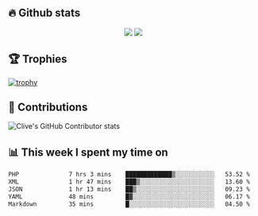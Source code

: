 ## &#128293; Github stats

<!-- GitHub Readme Streak Stats - https://github.com/DenverCoder1/github-readme-streak-stats -->
<p align="center">

<picture>
  <source 
    srcset="https://github-readme-stats.vercel.app/api?username=clivewalkden&count_private=true&show_icons=true&theme=darcula"
    media="(prefers-color-scheme: dark)"
  />
  <source
    srcset="https://github-readme-stats.vercel.app/api?username=clivewalkden&count_private=true&show_icons=true&theme=calm"
    media="(prefers-color-scheme: light), (prefers-color-scheme: no-preference)"
  />
  <img src="https://github-readme-stats.vercel.app/api?username=clivewalkden&count_private=true&show_icons=true&theme=darcula" />
</picture>

<a href="https://git.io/streak-stats" target="_blank">
  <img src="http://github-readme-streak-stats.herokuapp.com?user=clivewalkden&theme=darcula&date_format=j%20M%5B%20Y%5D" />
</a>

</p>

## &#127942; Trophies
[![trophy](https://github-profile-trophy.vercel.app/?username=clivewalkden&theme=onedark)](https://github.com/clivewalkden/github-profile-trophy)

## &#129309; Contributions
![Clive's GitHub Contributor stats](https://github-contributor-stats.vercel.app/api?username=clivewalkden)

## &#128202; This week I spent my time on
<!--START_SECTION:waka-->

```txt
PHP              7 hrs 3 mins    █████████████▒░░░░░░░░░░░   53.52 %
XML              1 hr 47 mins    ███▒░░░░░░░░░░░░░░░░░░░░░   13.60 %
JSON             1 hr 13 mins    ██▒░░░░░░░░░░░░░░░░░░░░░░   09.23 %
YAML             48 mins         █▓░░░░░░░░░░░░░░░░░░░░░░░   06.17 %
Markdown         35 mins         █░░░░░░░░░░░░░░░░░░░░░░░░   04.50 %
```

<!--END_SECTION:waka-->
